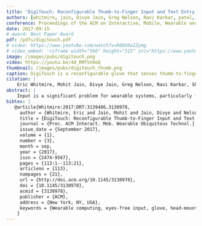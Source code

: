 ```yaml
---
title: 'DigiTouch: Reconfigurable Thumb-to-Finger Input and Text Entry on Head-mounted Displays'
authors: [whitmire, jain, Divye Jain, Greg Nelson, Ravi Karkar, patel, goel]
conference: Proceedings of the ACM on Interactive, Mobile, Wearable and Ubiquitous Technologies (IMWUT), 2017
date: 2017-09-15
# award: Best Paper Award
pdf: /pdfs/digitouch.pdf
# video: https://www.youtube.com/watch?v=R8DG0aIZymg
# video_embed: '<iframe width="560" height="315" src="https://www.youtube.com/embed/R8DG0aIZymg" frameborder="0" allowfullscreen></iframe>'
image: /images/pubs/digitouch.png
video: https://youtu.be/4d_RMTVn9eQ
thumbnail: /images/pubs/digitouch_thumb.png
caption: DigiTouch is a reconfigurable glove that senses thumb-to-finger touches. It enables general input as well as text entry on head-mounted displays.
citation: |
    Eric Whitmire, Mohit Jain, Divye Jain, Greg Nelson, Ravi Karkar, Shwetak Patel, and Mayank Goel. 2017. DigiTouch: Reconfigurable Thumb-to-Finger Input and Text Entry on Head-mounted Displays. Proc. ACM Interact. Mob. Wearable Ubiquitous Technol. 1, 3, Article 113 (September 2017), 21 pages. DOI: https://doi.org/10.1145/3130978
abstract: |
    Input is a significant problem for wearable systems, particularly for head mounted virtual and augmented reality displays. Existing input techniques either lack expressive power or may not be socially acceptable. As an alternative, thumb-to-finger touches present a promising input mechanism that is subtle yet capable of complex interactions. We present DigiTouch, a reconfigurable glove-based input device that enables thumb-to-finger touch interaction by sensing continuous touch position and pressure. Our novel sensing technique improves the reliability of continuous touch tracking and estimating pressure on resistive fabric interfaces. We demonstrate DigiTouch's utility by enabling a set of easily reachable and reconfigurable widgets such as buttons and sliders. Since DigiTouch senses continuous touch position, widget layouts can be customized according to user preferences and application needs. As an example of a real-world application of this reconfigurable input device, we examine a split-QWERTY keyboard layout mapped to the user’s fingers. We evaluate DigiTouch for text entry using a multi-session study. With our continuous sensing method, users reliably learned to type and achieved a mean typing speed of 16.0 words per minute at the end of ten 20-minute sessions, an improvement over similar wearable touch systems.
bibtex: |
   @article{Whitmire:2017:DRT:3139486.3130978,
     author = {Whitmire, Eric and Jain, Mohit and Jain, Divye and Nelson, Greg and Karkar, Ravi and Patel, Shwetak and Goel, Mayank},
     title = {DigiTouch: Reconfigurable Thumb-to-Finger Input and Text Entry on Head-mounted Displays},
     journal = {Proc. ACM Interact. Mob. Wearable Ubiquitous Technol.},
     issue_date = {September 2017},
     volume = {1},
     number = {3},
     month = sep,
     year = {2017},
     issn = {2474-9567},
     pages = {113:1--113:21},
     articleno = {113},
     numpages = {21},
     url = {http://doi.acm.org/10.1145/3130978},
     doi = {10.1145/3130978},
     acmid = {3130978},
     publisher = {ACM},
     address = {New York, NY, USA},
     keywords = {Wearable computing, eyes-free input, glove, head-mounted displays, thumb-to-finger},
    }
---
```

